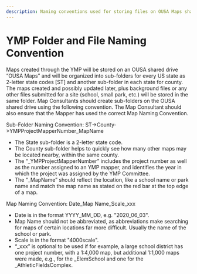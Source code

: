 ```yaml
---
description: Naming conventions used for storing files on OUSA Maps shared drive
---
```


# YMP Folder and File Naming Convention

Maps created through the YMP will be stored on an OUSA shared drive “OUSA Maps” and will be organized into sub-folders for every US state as 2-letter state codes \[ST\] and another sub-folder in each state for county. The maps created and possibly updated later, plus background files or any other files submitted for a site \(school, small park, etc.\) will be stored in the same folder. Map Consultants should create sub-folders on the OUSA shared drive using the following convention. The Map Consultant should also ensure that the Mapper has used the correct Map Naming Convention.

Sub-Folder Naming Convention: ST-&gt;County-&gt;YMPProjectMapperNumber\_MapName

* The State sub-folder is a 2-letter state code.
* The County sub-folder helps to quickly see how many other maps may be located nearby, within the same county. 
* The “\_YMPProjectMapperNumber” includes the project number as well as the number assigned to an YMP mapper, and identifies the year in which the project was assigned by the YMP Committee. 
* The “\_MapName” should reflect the location, like a school name or park name and match the map name as stated on the red bar at the top edge of a map.

Map Naming Convention: Date\_Map Name\_Scale\_xxx

* Date is in the format YYYY\_MM\_DD, e.g. "2020\_06\_03".
* Map Name should not be abbreviated, as abbreviations make searching for maps of certain locations far more difficult. Usually the name of the school or park.
* Scale is in the format "4000scale".
* “\_xxx” is optional to be used if for example, a large school district has one project number, with a 1:4,000 map, but additional 1:1,000 maps were made, e.g., for the \_ElemSchool and one for the \_AthleticFieldsComplex.

